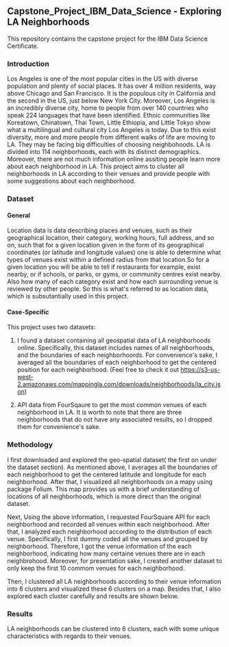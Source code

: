 ## Capstone_Project_IBM_Data_Science - Exploring LA Neighborhoods
This repository contains the capstone project for the IBM Data Science Certificate. 

### Introduction
Los Angeles is one of the most popular cities in the US with diverse population and plenty of social places. It has over 4 million residents, way above Chicago and San Francisco. It is the populous city in California and the second in the US, just below New York City. Moreover, Los Angeles is an incredibly diverse city, home to people from over 140 countries who speak 224 languages that have been identified. Ethnic communities like Koreatown, Chinatown, Thai Town, Little Ethiopia, and Little Tokyo show what a multilingual and cultural city Los Angeles is today. Due to this exist diversity, more and more people from different walks of life are moving to LA. They may be facing big difficulties of choosing neighbohoods. LA is divided into 114 neighborhoods, each with its distinct demographics. Moreover, there are not much information online assiting people learn more about each neighborhood in LA. This project aims to cluster all neighborhoods in LA according to their venues and provide people with some suggestions about each neighborhood.

### Dataset

#### General
Location data is data describing places and venues, such as their geographical location, their category, working hours, full address, and so on, such that for a given location given in the form of its geographical coordinates (or latitude and longitude values) one is able to determine what types of venues exist within a defined radius from that location.So for a given location you will be able to tell if restaurants for example, exist nearby, or if schools, or parks, or gyms, or community centres exist nearby. Also how many of each category exist and how each surrounding venue is reviewed by other people. So this is what's referred to as location data, which is subsutantially used in this project.

#### Case-Specific
This project uses two datasets:
1. I found a dataset containing all geospatial data of LA neighborhoods online. Specifically, this dataset includes names of all neighborhoods, and the boundaries of each neighborhoords. For convenience's sake, I averaged all the boundaries of each neighborhood to get the centered position for each neighborhood. (Feel free to check it out https://s3-us-west-2.amazonaws.com/mappingla.com/downloads/neighborhoods/la_city.json)

2. API data from FourSqaure to get the most common venues of each neighborhood in LA. It is worth to note that there are three neighborhoods that do not have any associated results, so I dropped them for convenience's sake.


### Methodology
I first downloaded and explored the geo-spatial dataset( the first on under the dataset section). As mentioned above, I averages all the boundaries of each neighborhood to get the centered latitude and longitude for each neighborhood. After that, I visualized all neighborhoods on a mapy using package Folium. This map provides us with a brief understanding of locations of all neighborhoods, which is more direct than the original dataset.

Next, Using the above information, I requested FourSquare API for each neighborhood and recorded all venues within each neighborhood. After that, I analyzed each neighborhood according to the distribution of each venue. Specifically, I first dummy coded all the venues and grouped by neighborhood. Therefore, I got the venue information of the each neighborhood, indicating how many certaine venues there are in each neighbrohood. Moreover, for presentation sake, I created another dataset to only keep the first 10 commom venues for each neighborhood. 

Then, I clustered all LA neighborhoods according to their venue information into 6 clusters and visualized these 6 clusters on a map. Besides that, I also explored each cluster carefully and results are shown below. 

### Results
LA neighborhoods can be clustered into 6 clusters, each with some unique characteristics with regards to their venues. 
